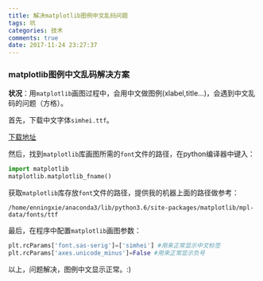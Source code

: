 ```yaml
---
title: 解决matplotlib图例中文乱码问题
tags: 坑
categories: 技术
comments: true
date: 2017-11-24 23:27:37
---
```


<!--more-->

### matplotlib图例中文乱码解决方案

**状况**：用`matplotlib`画图过程中，会用中文做图例(xlabel,title...)，会遇到中文乱码的问题（方格）。

首先，下载中文字体`simhei.ttf`。

[下载地址](http://fontzone.net/download/simhei)

然后，找到`matplotlib`库画图所需的`font`文件的路径，在python编译器中键入：

```python
import matplotlib
matplotlib.matplotlib_fname()
```

获取`matplotlib`库存放`font`文件的路径，提供我的机器上面的路径做参考：

```
/home/enningxie/anaconda3/lib/python3.6/site-packages/matplotlib/mpl-data/fonts/ttf
```

最后，在程序中配置`matplotlib`画图参数：

```python
plt.rcParams['font.sas-serig']=['simhei'] #用来正常显示中文标签
plt.rcParams['axes.unicode_minus']=False #用来正常显示负号
```

以上，问题解决，图例中文显示正常。:)
